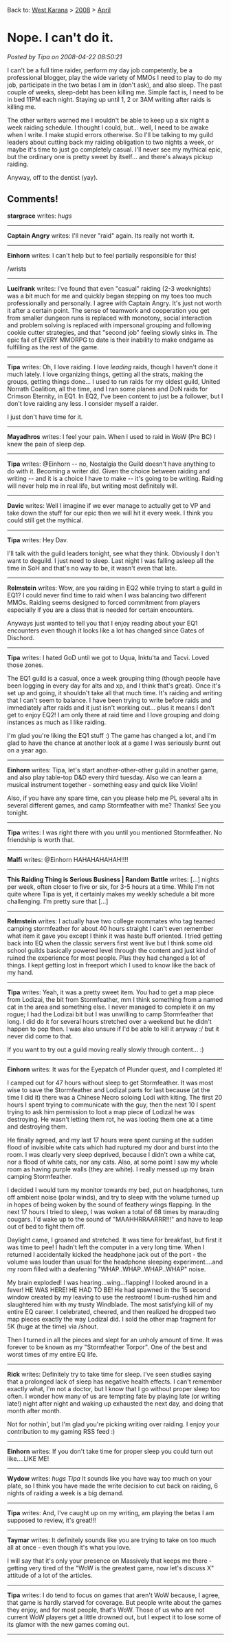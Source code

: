 Back to: [West Karana](/posts/westkarana.md) > [2008](/posts/2008/westkarana.md) > [April](./westkarana.md)
# Nope. I can't do it.

*Posted by Tipa on 2008-04-22 08:50:21*

I can't be a full time raider, perform my day job competently, be a professional blogger, play the wide variety of MMOs I need to play to do my job, participate in the two betas I am in (don't ask), and also sleep. The past couple of weeks, sleep-debt has been killing me. Simple fact is, I need to be in bed 11PM each night. Staying up until 1, 2 or 3AM writing after raids is killing me.

The other writers warned me I wouldn't be able to keep up a six night a week raiding schedule. I thought I could, but... well, I need to be awake when I write. I make stupid errors otherwise. So I'll be talking to my guild leaders about cutting back my raiding obligation to two nights a week, or maybe it's time to just go completely casual. I'll never see my mythical epic, but the ordinary one is pretty sweet by itself... and there's always pickup raiding.

Anyway, off to the dentist (yay).

## Comments!

**stargrace** writes: *hugs*

---

**Captain Angry** writes: I'll never "raid" again. Its really not worth it.

---

**Einhorn** writes: I can't help but to feel partially responsible for this!

/wrists

---

**Lucifrank** writes: I've found that even "casual" raiding (2-3 weeknights) was a bit much for me and quickly began stepping on my toes too much professionally and personally. I agree with Captain Angry. It's just not worth it after a certain point. The sense of teamwork and cooperation you get from smaller dungeon runs is replaced with monotony, social interaction and problem solving is replaced with impersonal grouping and following cookie cutter strategies, and that "second job" feeling slowly sinks in. The epic fail of EVERY MMORPG to date is their inability to make endgame as fulfilling as the rest of the game.

---

**Tipa** writes: Oh, I love raiding. I love *leading* raids, though I haven't done it much lately. I love organizing things, getting all the strats, making the groups, getting things done... I used to run raids for my oldest guild, United Norrath Coalition, all the time, and I ran some planes and DoN raids for Crimson Eternity, in EQ1. In EQ2, I've been content to just be a follower, but I don't love raiding any less. I consider myself a raider.

I just don't have time for it.

---

**Mayadhros** writes: I feel your pain. When I used to raid in WoW (Pre BC) I knew the pain of sleep dep.

---

**Tipa** writes: @Einhorn -- no, Nostalgia the Guild doesn't have anything to do with it. Becoming a writer did. Given the choice between raiding and writing -- and it is a choice I have to make -- it's going to be writing. Raiding will never help me in real life, but writing most definitely will.

---

**Davic** writes: Well I imagine if we ever manage to actually get to VP and take down the stuff for our epic then we will hit it every week. I think you could still get the mythical.

---

**Tipa** writes: Hey Dav.

I'll talk with the guild leaders tonight, see what they think. Obviously I don't want to deguild. I just need to sleep. Last night I was falling asleep all the time in SoH and that's no way to be, it wasn't even that late.

---

**Relmstein** writes: Wow, are you raiding in EQ2 while trying to start a guild in EQ1? I could never find time to raid when I was balancing two different MMOs. Raiding seems designed to forced commitment from players especially if you are a class that is needed for certain encounters. 

Anyways just wanted to tell you that I enjoy reading about your EQ1 encounters even though it looks like a lot has changed since Gates of Dischord.

---

**Tipa** writes: I hated GoD until we got to Uqua, Inktu'ta and Tacvi. Loved those zones.

The EQ1 guild is a casual, once a week grouping thing (though people have been logging in every day for alts and xp, and I think that's great). Once it's set up and going, it shouldn't take all that much time. It's raiding and writing that I can't seem to balance. I have been trying to write before raids and immediately after raids and it just isn't working out... plus it means I don't get to enjoy EQ2! I am only there at raid time and I love grouping and doing instances as much as I like raiding.

I'm glad you're liking the EQ1 stuff :) The game has changed a lot, and I'm glad to have the chance at another look at a game I was seriously burnt out on a year ago.

---

**Einhorn** writes: Tipa, let's start another-other-other guild in another game, and also play table-top D&D every third tuesday. Also we can learn a musical instrument together - something easy and quick like Violin!

Also, if you have any spare time, can you please help me PL several alts in several different games, and camp Stormfeather with me? Thanks! See you tonight.

---

**Tipa** writes: I was right there with you until you mentioned Stormfeather. No friendship is worth that.

---

**Malfi** writes: @Einhorn HAHAHAHAHAH!!!!

---

**This Raiding Thing is Serious Business | Random Battle** writes: [...] nights per week, often closer to five or six, for 3-5 hours at a time. While I’m not quite where Tipa is yet, it certainly makes my weekly schedule a bit more challenging. I’m pretty sure that [...]

---

**Relmstein** writes: I actually have two college roommates who tag teamed camping stormfeather for about 40 hours straight I can't even remember what item it gave you except I think it was haste buff oriented. I tried getting back into EQ when the classic servers first went live but I think some old school guilds basically powered level through the content and just kind of ruined the experience for most people. Plus they had changed a lot of things. I kept getting lost in freeport which I used to know like the back of my hand.

---

**Tipa** writes: Yeah, it was a pretty sweet item. You had to get a map piece from Lodizai, the bit from Stormfeather, mm I think something from a named cat in the area and something else. I never managed to complete it on my rogue; I had the Lodizai bit but I was unwilling to camp Stormfeather that long. I did do it for several hours stretched over a weekend but he didn't happen to pop then. I was also unsure if I'd be able to kill it anyway :/ but it never did come to that.

If you want to try out a guild moving really slowly through content... :)

---

**Einhorn** writes: It was for the Eyepatch of Plunder quest, and I completed it!

I camped out for 47 hours without sleep to get Stormfeather. It was most wise to save the Stormfeather and Lodizal parts for last because (at the time I did it) there was a Chinese Necro soloing Lodi with kiting. The first 20 hours I spent trying to communicate with the guy, then the next 10 I spent trying to ask him permission to loot a map piece of Lodizal he was destroying. He wasn't letting them rot, he was looting them one at a time and destroying them.

He finally agreed, and my last 17 hours were spent cursing at the sudden flood of invisible white cats which had ruptured my door and burst into the room. I was clearly very sleep deprived, because I didn't own a white cat, nor a flood of white cats, nor any cats. Also, at some point I saw my whole room as having purple walls (they are white). I really messed up my brain camping Stormfeather.

I decided I would turn my monitor towards my bed, put on headphones, turn off ambient noise (polar winds), and try to sleep with the volume turned up in hopes of being woken by the sound of feathery wings flapping. In the next 17 hours I tried to sleep, I was woken a total of 68 times by marauding cougars. I'd wake up to the sound of "MAAHHRRAARRR!!!" and have to leap out of bed to fight them off.

Daylight came, I groaned and stretched. It was time for breakfast, but first it was time to pee! I hadn't left the computer in a very long time. When I returned I accidentally kicked the headphone jack out of the port - the volume was louder than usual for the headphone sleeping experiment....and my room filled with a deafening "WHAP..WHAP..WHAP..WHAP" noise.

My brain exploded! I was hearing...wing...flapping! I looked around in a fever! HE WAS HERE! HE HAD TO BE! He had spawned in the 15 second window created by my leaving to use the restroom! I bum-rushed him and slaughtered him with my trusty Windblade. The most satisfying kill of my entire EQ career. I celebrated, cheered, and then realized he dropped two map pieces exactly the way Lodizal did. I sold the other map fragment for 5K (huge at the time) via /shout.

Then I turned in all the pieces and slept for an unholy amount of time. It was forever to be known as my "Stormfeather Torpor". One of the best and worst times of my entire EQ life.

---

**Rick** writes: Definitely try to take time for sleep. I've seen studies saying that a prolonged lack of sleep has negative health effects. I can't remember exactly what, I'm not a doctor, but I know that I go without proper sleep too often. I wonder how many of us are tempting fate by playing late (or writing late!) night after night and waking up exhausted the next day, and doing that month after month.

Not for nothin', but I'm glad you're picking writing over raiding. I enjoy your contribution to my gaming RSS feed :)

---

**Einhorn** writes: If you don't take time for proper sleep you could turn out like....LIKE ME!

---

**Wydow** writes: *hugs Tipa* It sounds like you have way too much on your plate, so I think you have made the write decision to cut back on raiding, 6 nights of raiding a week is a big demand.

---

**Tipa** writes: And, I've caught up on my writing, am playing the betas I am supposed to review, it's great!!!

---

**Taymar** writes: It definitely sounds like you are trying to take on too much all at once - even though it's what you love. 

I will say that it's only your presence on Massively that keeps me there - getting very tired of the "WoW is the greatest game, now let's discuss X" attitude of a lot of the articles.

---

**Tipa** writes: I do tend to focus on games that aren't WoW because, I agree, that game is hardly starved for coverage. But people write about the games they enjoy, and for most people, that's WoW. Those of us who are not current WoW players get a little drowned out, but I expect it to lose some of its glamor with the new games coming out.

---

